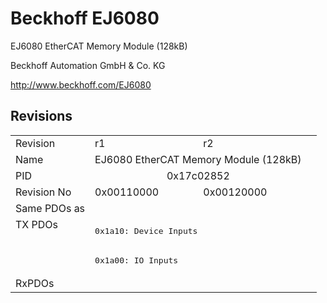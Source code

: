 # Beckhoff EJ6080

EJ6080 EtherCAT Memory Module (128kB)

Beckhoff Automation GmbH & Co. KG

http://www.beckhoff.com/EJ6080

## Revisions
<table>
<tr >
<td>Revision</td>
<td>r1</td>
<td>r2</td>
</tr>
<tr >
<td>Name</td>
<td colspan=2 align="center">EJ6080 EtherCAT Memory Module (128kB)</td>
</tr>
<tr >
<td>PID</td>
<td colspan=2 align="center">0x17c02852</td>
</tr>
<tr >
<td>Revision No</td>
<td>0x00110000</td>
<td>0x00120000</td>
</tr>
<tr >
<td>Same PDOs as</td>
<td colspan=2 align="center"></td>
</tr>
<tr class="txpdo pdosection">
<td rowspan=2 valign=top>TX PDOs</td>
<td colspan=2 align="left"><pre>0x1a10: Device Inputs</pre></td>
<td></td>
</tr>
<tr class="txpdo pdosection">
<td colspan=2 align="left"><pre>0x1a00: IO Inputs</pre></td>
</tr>
<tr >
<td>RxPDOs</td>
<td colspan=2 align="left"></td>
</tr>
</table>
